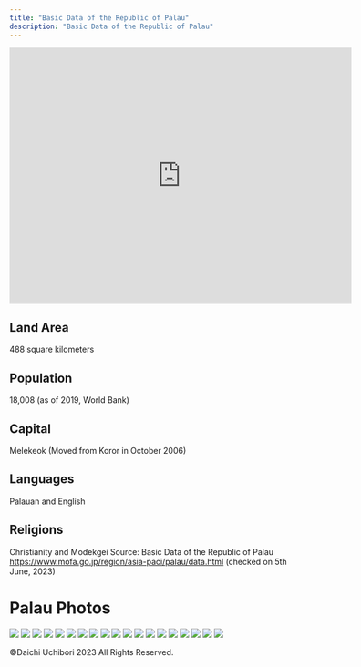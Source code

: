 ```yaml
---
title: "Basic Data of the Republic of Palau"
description: "Basic Data of the Republic of Palau"
---
```


<iframe src="https://www.google.com/maps/embed?pb=!1m14!1m12!1m3!1d602221.5583172053!2d134.3083333255556!3d7.432407831275583!2m3!1f0!2f0!3f0!3m2!1i1024!2i768!4f13.1!5e0!3m2!1sja!2sjp!4v1686831934945!5m2!1sja!2sjp" width="600" height="450" style="border:0;" allowfullscreen="" loading="lazy" referrerpolicy="no-referrer-when-downgrade"></iframe>

## Land Area
488 square kilometers
## Population
18,008 (as of 2019, World Bank)
## Capital
Melekeok (Moved from Koror in October 2006)
## Languages
Palauan and English
## Religions
Christianity and Modekgei
Source: Basic Data of the Republic of Palau  
https://www.mofa.go.jp/region/asia-paci/palau/data.html (checked on 5th June, 2023)

# Palau Photos

<img src="https://raw.githubusercontent.com/Daichi1983/research_interest_astro/main/src/content/docs/images/palau/s-1311.JPG">  
<img src="https://raw.githubusercontent.com/Daichi1983/research_interest_astro/main/src/content/docs/images/palau/s-1315.JPG">  
<img src="https://raw.githubusercontent.com/Daichi1983/research_interest_astro/main/src/content/docs/images/palau/s-1317.JPG">  
<img src="https://raw.githubusercontent.com/Daichi1983/research_interest_astro/main/src/content/docs/images/palau/s-1319.JPG">  
<img src="https://raw.githubusercontent.com/Daichi1983/research_interest_astro/main/src/content/docs/images/palau/s-1324.JPG">  
<img src="https://raw.githubusercontent.com/Daichi1983/research_interest_astro/main/src/content/docs/images/palau/s-1326.JPG">  
<img src="https://raw.githubusercontent.com/Daichi1983/research_interest_astro/main/src/content/docs/images/palau/s-1379.JPG">  
<img src="https://raw.githubusercontent.com/Daichi1983/research_interest_astro/main/src/content/docs/images/palau/s-1463.JPG">  
<img src="https://raw.githubusercontent.com/Daichi1983/research_interest_astro/main/src/content/docs/images/palau/s-1490.JPG">  
<img src="https://raw.githubusercontent.com/Daichi1983/research_interest_astro/main/src/content/docs/images/palau/s-1491.JPG">  
<img src="https://raw.githubusercontent.com/Daichi1983/research_interest_astro/main/src/content/docs/images/palau/s-1538.JPG">  
<img src="https://raw.githubusercontent.com/Daichi1983/research_interest_astro/main/src/content/docs/images/palau/s-1542.JPG">  
<img src="https://raw.githubusercontent.com/Daichi1983/research_interest_astro/main/src/content/docs/images/palau/s-1559.JPG">  
<img src="https://raw.githubusercontent.com/Daichi1983/research_interest_astro/main/src/content/docs/images/palau/s-1655.JPG">  
<img src="https://raw.githubusercontent.com/Daichi1983/research_interest_astro/main/src/content/docs/images/palau/s-1727.JPG">  
<img src="https://raw.githubusercontent.com/Daichi1983/research_interest_astro/main/src/content/docs/images/palau/s-1758.JPG">  
<img src="https://raw.githubusercontent.com/Daichi1983/research_interest_astro/main/src/content/docs/images/palau/s-1776.JPG">  
<img src="https://raw.githubusercontent.com/Daichi1983/research_interest_astro/main/src/content/docs/images/palau/s-1810.JPG">  
<img src="https://raw.githubusercontent.com/Daichi1983/research_interest_astro/main/src/content/docs/images/palau/s-1836.JPG">

©Daichi Uchibori 2023 All Rights Reserved.